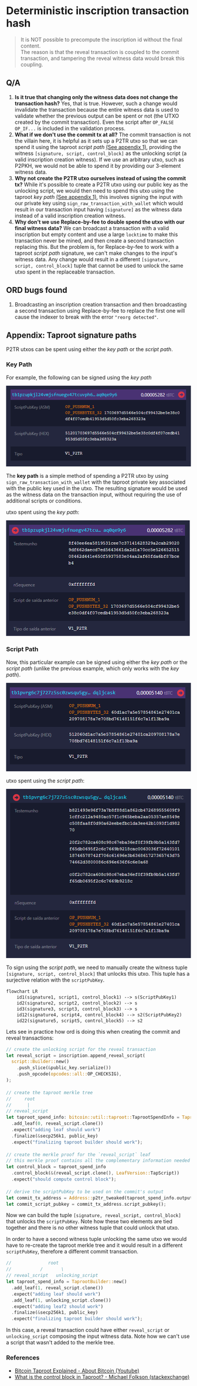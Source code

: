 # Deterministic inscription transaction hash
> It is NOT possible to precompute the inscription id without the final content.  
> The reason is that the reveal transaction is coupled to the commit transaction, and tampering the reveal witness data would break this coupling. 

## Q/A
1. **Is it true that changing only the witness data does not change the transaction hash?** Yes, that is true. However, such a change would invalidate the transaction because the entire witness data is used to validate whether the previous output can be spent or not (the UTXO created by the commit transaction). Even the script after `OP_FALSE OP_IF...` is included in the validation process.
1. **What if we don't use the commit tx at all?** The commit transaction is not the villain here, it is helpful as it sets up a P2TR utxo so that we can spend it using the taproot *script path* [(See appendix 1)](#appendix-taproot-signature-paths), providing the witness `[signature, script, control_block]` as the unlocking script (a valid inscription creation witness). If we use an arbitrary utxo, such as P2PKH, we would not be able to spend it by providing our 3-element witness data.
2. **Why not create the P2TR utxo ourselves instead of using the commit tx?** While it's possible to create a P2TR utxo using our public key as the unlocking script, we would then need to spend this utxo using the taproot *key path* [(See appendix 1)](#appendix-taproot-signature-paths), this involves signing the input with our private key using  `sign_raw_transaction_with_wallet` which would result in our transaction input having `[signature]` as the witness data instead of a valid inscription creation witness.
3. **Why don't we use Replace-by-fee to double spend the utxo with our final witness data?** We can broadcast a transaction with a valid inscription but empty content and use a large `locktime` to make this transaction never be mined, and then create a second transaction replacing this. But the problem is, for Replace-by-fee to work with a taproot *script path* signature, we can't make changes to the input's witness data. Any change would result in a different `[signature, script, control_block]` tuple that cannot be used to unlock the same utxo spent in the replaceable transaction.

## ORD bugs found
1. Broadcasting an inscription creation transaction and then broadcasting a second transaction using Replace-by-fee to replace the first one will cause the indexer to break with the error `"reorg detected"`.


## Appendix: Taproot signature paths
P2TR utxos can be spent using either the *key path* or the *script path*.

### Key Path  
For example, the following can be signed using the *key path*

![](p2tr.png)

The **key path** is a simple method of spending a P2TR utxo by using `sign_raw_transaction_with_wallet` with the taproot private key associated with the public key used in the utxo. The resulting signature would be used as the witness data on the transaction input, without requiring the use of additional scripts or conditions.

utxo spent using the *key path*:

![](p2tr2.png)

### Script Path
Now, this particular example can be signed using either the *key path* or the *script path* (unlike the previous example, which only works with the *key path*).

![](p2tr3.png)

utxo spent using the *script path*:

![](p2tr4.png)

To sign using the *script path*, we need to manually create the witness tuple `[signature, script, control_block]` that unlocks this utxo. This tuple has a surjective relation with the `scriptPubKey`.

```mermaid
flowchart LR
    id1(signature1, script1, control_block1) --> s(ScriptPubKey1)
    id2(signature2, script2, control_block2) --> s
    id3(signature3, script3, control_block3) --> s
    id12(signature4, script4, control_block4) --> s2(ScriptPubKey2)
    id22(signature5, script5, control_block5) --> s2
```

Lets see in practice how ord is doing this when creating the commit and reveal transactions:
```rust
// create the unlocking script for the reveal transaction
let reveal_script = inscription.append_reveal_script(
  script::Builder::new()
    .push_slice(&public_key.serialize())
    .push_opcode(opcodes::all::OP_CHECKSIG),
);

// create the taproot merkle tree
//     root
//      |
// reveal_script
let taproot_spend_info: bitcoin::util::taproot::TaprootSpendInfo = TaprootBuilder::new()
  .add_leaf(0, reveal_script.clone())
  .expect("adding leaf should work")
  .finalize(&secp256k1, public_key) 
  .expect("finalizing taproot builder should work");

// create the merkle proof for the `reveal_script` leaf
// this merkle proof contains all the complementary information needed to derive the merkle root
let control_block = taproot_spend_info
  .control_block(&(reveal_script.clone(), LeafVersion::TapScript))
  .expect("should compute control block");

// derive the scriptPubKey to be used on the commit's output
let commit_tx_address = Address::p2tr_tweaked(taproot_spend_info.output_key(), network);
let commit_script_pubkey = commit_tx_address.script_pubkey();
```
Now we can build the tuple `[signature, reveal_script, control_block]` that unlocks the `scriptPubKey`. Note how these two elements are tied together and there is no other witness tuple that could unlock that utxo.

In order to have a second witness tuple unlocking the same utxo we would have to re-create the taproot merkle tree and it would result in a different `scriptPubKey`, therefore a different commit transaction.

```rust
//              root
//           /       \
// reveal_script   unlocking_script
let taproot_spend_info = TaprootBuilder::new()
  .add_leaf(1, reveal_script.clone())
  .expect("adding leaf should work")
  .add_leaf(1, unlocking_script.clone())
  .expect("adding leaf2 should work")
  .finalize(&secp256k1, public_key)
  .expect("finalizing taproot builder should work");
```

In this case, a reveal transaction could have either `reveal_script` or `unlocking_script` composing the input witness data. Note how we can't use a script that wasn't added to the merkle tree.

### References
- [Bitcoin Taproot Explained - About Bitcoin (Youtube)](https://www.youtube.com/watch?v=d82-MPwpiYs)
- [What is the control block in Taproot? - Michael Folkson (stackexchange)](https://bitcoin.stackexchange.com/questions/107154/what-is-the-control-block-in-taproot)
